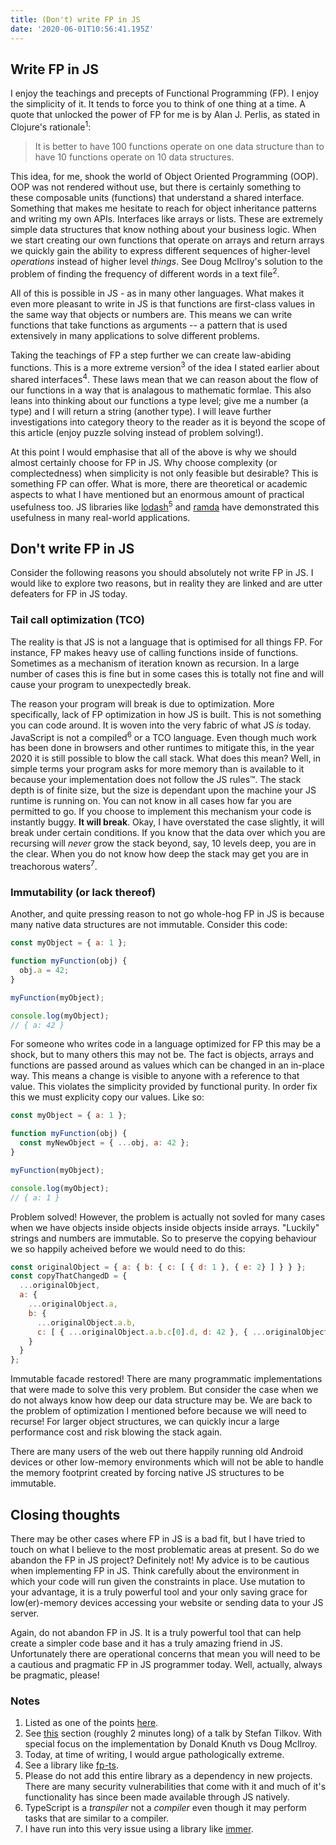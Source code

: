 ```yaml
---
title: (Don't) write FP in JS
date: '2020-06-01T10:56:41.195Z'
---
```


## Write FP in JS

I enjoy the teachings and precepts of Functional Programming (FP). I enjoy the
simplicity of it. It tends to force you to think of one thing at a time. A
quote that unlocked the power of FP for me is by Alan J. Perlis, as stated in
Clojure's rationale<sup>1</sup>:

> It is better to have 100 functions operate on one data structure than to have
> 10 functions operate on 10 data structures.

This idea, for me, shook the world of Object Oriented Programming (OOP). OOP
was not rendered without use, but there is certainly something to these
composable units (functions) that understand a shared interface. Something that
makes me hesitate to reach for object inheritance patterns and writing my own
APIs. Interfaces like arrays or lists. These are extremely simple data
structures that know nothing about your business logic. When we start creating
our own functions that operate on arrays and return arrays we quickly gain the
ability to express different sequences of higher-level _operations_ instead of
higher level _things_. See Doug McIlroy's solution to the problem of finding
the frequency of different words in a text file<sup>2</sup>.

All of this is possible in JS - as in many other languages. What
makes it even more pleasant to write in JS is that functions are first-class
values in the same way that objects or numbers are. This means we can write
functions that take functions as arguments -- a pattern that is used
extensively in many applications to solve different problems.

Taking the teachings of FP a step further we can create law-abiding functions.
This is a more extreme version<sup>3</sup> of the idea I stated earlier about shared
interfaces<sup>4</sup>. These laws mean that we can reason about the flow of
our functions in a way that is analagous to mathematic formlae. This also leans
into thinking about our functions a type level; give me a number (a type) and I
will return a string (another type). I will leave further investigations into category
theory to the reader as it is beyond the scope of this article (enjoy
puzzle solving instead of problem solving!).

At this point I would emphasise that all of the above is why we should almost
certainly choose for FP in JS. Why choose complexity (or complectedness) when
simplicity is not only feasible but desirable? This is something FP can
offer. What is more, there are theoretical or academic aspects to what I have
mentioned but an enormous amount of practical usefulness too. JS libraries like
[lodash](https://lodash.com/)<sup>5</sup> and [ramda](https://ramdajs.com/) have
demonstrated this usefulness in many real-world applications.

## Don't write FP in JS

Consider the following reasons you should absolutely not write FP in JS. I
would like to explore two reasons, but in reality they are linked and are utter
defeaters for FP in JS today.

### Tail call optimization (TCO)

The reality is that JS is not a language that is optimised for all things FP.
For instance, FP makes heavy use of calling functions inside of functions.
Sometimes as a mechanism of iteration known as recursion. In a large number of
cases this is fine but in some cases this is totally not fine and will cause
your program to unexpectedly break.

The reason your program will break is due to optimization. More specifically,
lack of FP optimization in how JS is built. This is not something you can code
around. It is woven into the very fabric of what JS _is_ today. JavaScript is
not a compiled<sup>6</sup> or a TCO language. Even though much
work has been done in browsers and other runtimes to mitigate this, in the year
2020 it is still possible to blow the call stack. What does this mean? Well, in
simple terms your program asks for more memory than is available to it because
your implementation does not follow the JS rules™. The stack depth is of finite
size, but the size is dependant upon the machine your JS runtime is running on.
You can not know in all cases how far you are permitted to go. If you choose to
implement this mechanism your code is instantly buggy. **It will break**. Okay, I
have overstated the case slightly, it will break under certain conditions.
If you know that the data over which you are recursing will _never_ grow the
stack beyond, say, 10 levels deep, you are in the clear. When you do not know
how deep the stack may get you are in treachorous waters<sup>7</sup>.

### Immutability (or lack thereof)

Another, and quite pressing reason to not go whole-hog FP in JS is because many
native data structures are not immutable. Consider this code:

```js
const myObject = { a: 1 };

function myFunction(obj) {
  obj.a = 42;
}

myFunction(myObject);

console.log(myObject);
// { a: 42 }

```

For someone who writes code in a language optimized for FP this may be a shock,
but to many others this may not be. The fact is objects, arrays and functions
are passed around as values which can be changed in an in-place way. This means
a change is visible to anyone with a reference to that value. This 
violates the simplicity provided by functional purity. In order fix this we must
explicity copy our values. Like so: 

```js
const myObject = { a: 1 };

function myFunction(obj) {
  const myNewObject = { ...obj, a: 42 };
}

myFunction(myObject);

console.log(myObject);
// { a: 1 }
```

Problem solved! However, the problem is actually not sovled for many cases when
we have objects inside objects inside objects inside arrays. "Luckily" strings
and numbers are immutable. So to preserve the copying behaviour we so happily
acheived before we would need to do this:

```js
const originalObject = { a: { b: { c: [ { d: 1 }, { e: 2} ] } } };
const copyThatChangedD = {
  ...originalObject,
  a: {
    ...originalObject.a,
    b: {
      ...originalObject.a.b,
      c: [ { ...originalObject.a.b.c[0].d, d: 42 }, { ...originalObject.a.b.c[1] } ]
    }
  }
};
```

Immutable facade restored! There are many programmatic implementations that
were made to solve this very problem. But consider the case when we do not
always know how deep our data structure may be. We are back to the problem of
optimization I mentioned before because we will need to recurse! For
larger object structures, we can quickly incur a large performance cost and risk blowing
the stack again.

There are many users of the web out there happily running old Android devices or
other low-memory environments which will not be able to handle the memory
footprint created by forcing native JS structures to be immutable.

## Closing thoughts

There may be other cases where FP in JS is a bad fit, but I have tried to touch
on what I believe to the most problematic areas at present. So do we abandon
the FP in JS project? Definitely not! My advice is to be cautious when
implementing FP in JS. Think carefully about the environment in which your code
will run given the constraints in place. Use mutation to your advantage, it is
a truly powerful tool and your only saving grace for low(er)-memory devices
accessing your website or sending data to your JS server.

Again, do not abandon FP in JS. It is a truly powerful tool that can help
create a simpler code base and it has a truly amazing friend in JS.
Unfortunately there are operational concerns that mean you will need to be a
cautious and pragmatic FP in JS programmer today. Well, actually, always be
pragmatic, please!

### Notes

1. Listed as one of the points
   [here](https://clojure.org/about/rationale#_object_orientation_is_overrated).
2. See [this](https://youtu.be/AkYDsiRVqno?t=875) section (roughly 2 minutes long) of a talk by Stefan
   Tilkov. With special focus on the implementation by Donald Knuth vs Doug McIlroy.
3. Today, at time of writing, I would argue pathologically extreme.
4. See a library like [fp-ts](https://github.com/gcanti/fp-ts).
5. Please do not add this entire library as a dependency in new projects. There
   are many security vulnerabilities that come with it and much of it's
   functionality has since been made available through JS natively.
6. TypeScript is a _transpiler_ not a _compiler_ even though it may perform
   tasks that are similar to a compiler.
7. I have run into this very issue using a library like [immer](https://github.com/immerjs/immer).
